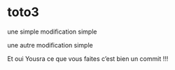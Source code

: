 # toto3
une simple modification simple

une autre modification simple


Et oui Yousra ce que vous faites c’est bien un commit !!!

